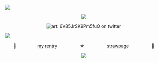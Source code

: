  ![](https://imgur.com/BaaQ6A6.png) <p align="center"> ![](https://komarev.com/ghpvc/?username=undeadlost&color=a569bf&label=♡) </p> <p align="center"> ![art: 6V85JrSK9Pm5fuQ on twitter](https://i.pinimg.com/736x/68/c7/31/68c7319dc01b2e314dc2314e162e5b3c.jpg) </p> 
 ![](https://imgur.com/BaaQ6A6.png) <p align="center"> 👑ㅤ ㅤㅤㅤㅤ[my rentry](https://rentry.co/d3mon-prodigy)ㅤㅤㅤ ㅤㅤ ☆ㅤ ㅤㅤ ㅤㅤ[strawpage](https://cannibalisticurges.straw.page)ㅤㅤㅤ  ㅤㅤ 🌌<p align="center"> 
  ![](https://imgur.com/BaaQ6A6.png)
